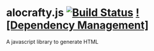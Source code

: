 alocrafty.js [![Build Status](https://travis-ci.org/gerardorf/alocrafty.js.svg?branch=master)](https://travis-ci.org/gerardorf/alocrafty.js) [![Dependency Management]](https://david-dm.org/gerardorf/alocrafty.js.png)
================================================

A javascript library to generate HTML

